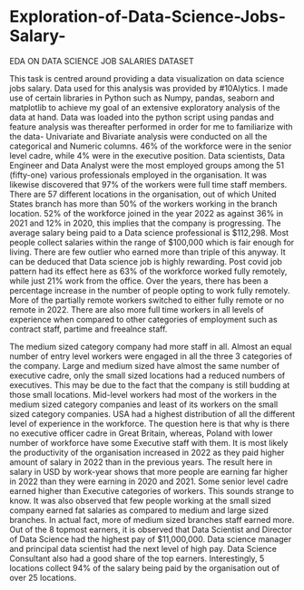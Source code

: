 # Exploration-of-Data-Science-Jobs-Salary-



EDA ON DATA SCIENCE JOB SALARIES DATASET



This task is centred around providing a data visualization on data science jobs salary. Data used for this analysis was provided by #10Alytics. 
I made use of certain libraries in Python such as Numpy, pandas, seaborn and matplotlib to achieve my goal of an extensive exploratory analysis of the data at hand. 
Data was loaded into the python script using pandas and feature analysis was thereafter performed in order for me to familiarize with the data- Univariate and Bivariate analysis were conducted on all the categorical and Numeric columns.
46% of the workforce were in the senior level cadre, while 4% were in the executive position. Data scientists, Data Engineer and Data Analyst were the most employed groups among the 51 (fifty-one) various   professionals employed in the organisation. It was likewise discovered that 97% of the workers were full time staff members. 
There are 57 different locations in the organisation, out of which United States branch has more than 50% of the workers working in the branch location. 52% of the workforce joined in the year 2022 as against 36% in 2021 and 12% in 2020, this implies that the company is progressing. 
The average salary being paid to a Data science professional is $112,298. Most people collect 
salaries within the range of $100,000 which is fair enough for living. There are few outlier who earned 
more than triple of this anyway. It can be deduced that Data science job is highly rewarding. 
Post covid job pattern had its effect here as 63% of the workforce worked fully remotely, while just 21% work from the office.
Over the years, there has been a percentage increase in the number of people opting to work fully remotely. More of the partially remote workers switched to either fully remote or no remote in 2022. 
There are also more full time workers in all levels of experience when compared to other categories of employment such as contract staff, partime and freealnce staff.

The medium sized category company had more staff in all. Almost an equal number of entry level workers were engaged in all the three 3 categories of the company. Large and medium sized have almost the same number of executive cadre, only the small sized locations had a reduced numbers of executives. This may be due to the fact that the company is still budding at those small locations. Mid-level workers had most of the workers in the medium sized category companies and least of its workers on the small sized category companies.
 USA had a highest distribution of all the different level of experience in the workforce. The question here is that why is there no executive officer cadre in Great Britain, whereas, Poland with lower number of workforce have some Executive staff with them.
It is most likely the productivity of the organisation increased in 2022 as they paid higher amount of salary in 2022 than in the previous years. The result here in salary in USD by work-year shows that more people are earning far higher in 2022 than they were earning in 2020 and 2021. 
Some senior level cadre earned higher than Executive categories of workers. This sounds strange to know. It was also observed that few people working at the small sized company earned fat salaries as compared to medium and large sized branches. In actual fact, more of medium sized branches staff earned more.
Out of the 8 topmost earners, it is observed that Data Scientist and Director of Data Science had the highest pay of $11,000,000. Data science manager and principal data scientist had the next level of high pay. Data Science Consultant also had a good share of the top earners.
Interestingly, 5 locations collect 94% of the salary being paid by the organisation out of over 25 locations.

